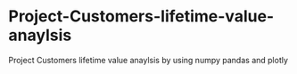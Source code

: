 # Project-Customers-lifetime-value-anaylsis
Project Customers lifetime value anaylsis  by using numpy pandas and plotly
